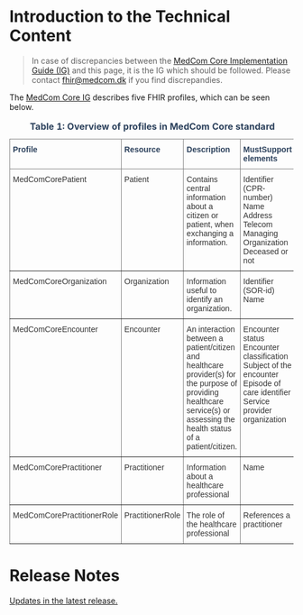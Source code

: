 # Introduction to the Technical Content

> In case of discrepancies between the <a href="https://build.fhir.org/ig/medcomdk/dk-medcom-core/" target="_blank">MedCom Core Implementation Guide (IG)</a>
 and this page, it is the IG which should be followed. Please contact <fhir@medcom.dk> if you find discrepandies.

The <a href="https://build.fhir.org/ig/medcomdk/dk-medcom-core/" target="_blank">MedCom Core IG</a> describes five FHIR profiles, which can be seen below. 



<style type="text/css">
.tg  {border-collapse:collapse;border-spacing:0;}
.tg td{border-color:black;border-style:solid;border-width:1px;font-family:Arial, sans-serif;font-size:14px;
  overflow:hidden;padding:10px 5px;word-break:normal;}
.tg th{border-color:black;border-style:solid;border-width:1px;font-family:Arial, sans-serif;font-size:14px;
  font-weight:normal;overflow:hidden;padding:10px 5px;word-break:normal;}
.tg .tg-67v1{border-color:inherit;color:#2c415c;font-weight:bold;text-align:left;vertical-align:top}
.tg .tg-i91a{border-color:inherit;color:#333333;text-align:left;vertical-align:top}
</style>
<table class="tg">
<caption style="color:#2c415c; font-weight:bold;text-align:center"> Table 1: Overview of profiles in MedCom Core standard</caption>
<thead>
  <tr>
    <th class="tg-67v1">Profile</th>
    <th class="tg-67v1">Resource</th>
    <th class="tg-67v1">Description</th>
    <th class="tg-67v1">MustSupport elements</th>
  </tr>
</thead>
<tbody>
  <tr>
    <td class="tg-i91a">MedComCorePatient</td>
    <td class="tg-i91a">Patient</td>
    <td class="tg-i91a">Contains central information about a citizen or patient, when exchanging a information.</td>
    <td class="tg-i91a">Identifier (CPR-number)<br>Name<br>Address<br>Telecom<br>Managing Organization<br>Deceased or not</td>
  </tr>
  <tr>
    <td class="tg-i91a">MedComCoreOrganization</td>
    <td class="tg-i91a">Organization</td>
    <td class="tg-i91a">Information useful to identify an organization.</td>
    <td class="tg-i91a">Identifier (SOR-id)<br>Name</td>
  </tr>
  <tr>
    <td class="tg-i91a">MedComCoreEncounter</td>
    <td class="tg-i91a">Encounter</td>
    <td class="tg-i91a"> An interaction between a patient/citizen and healthcare provider(s) for the purpose of providing healthcare service(s) or assessing the health status of a patient/citizen.</td>
    <td class="tg-i91a">Encounter status<br>Encounter classification<br>Subject of the encounter<br>Episode of care identifier<br>Service provider organization</td>
  </tr>
  <tr>
    <td class="tg-i91a">MedComCorePractitioner</td>
    <td class="tg-i91a">Practitioner</td>
    <td class="tg-i91a">Information about a healthcare professional</td>
    <td class="tg-i91a">Name</td>
  </tr>
  <tr>
    <td class="tg-i91a">MedComCorePractitionerRole</td>
    <td class="tg-i91a">PractitionerRole</td>
    <td class="tg-i91a">The role of the healthcare professional</td>
    <td class="tg-i91a">References a practitioner</td>
  </tr>
</tbody>
</table>

# Release Notes
[Updates in the latest release.](assets/documents/ReleaseNoteIntroTechnicalSpec.md)
